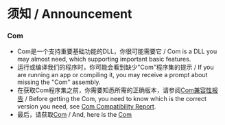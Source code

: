 # 须知 / Announcement

### Com
- Com是一个支持重要基础功能的DLL，你很可能需要它 / Com is a DLL you may almost need, which supporting important basic features.
- 运行或编译我们的程序时，你可能会看到缺少"Com"程序集的提示 / If you are running an app or compiling it, you may receive a prompt about missing the "Com" assembly.
- 在获取Com程序集之前，你需要知悉所需的正确版本，请参阅[Com兼容性报告](https://github.com/chibayuki/ComCmptReport) / Before getting the Com, you need to know which is the correct version you need, see [Com Compatibility Report](https://github.com/chibayuki/ComCmptReport).
- 最后，请获取[Com](https://github.com/chibayuki/Com) / And, here is the [Com](https://github.com/chibayuki/Com)
